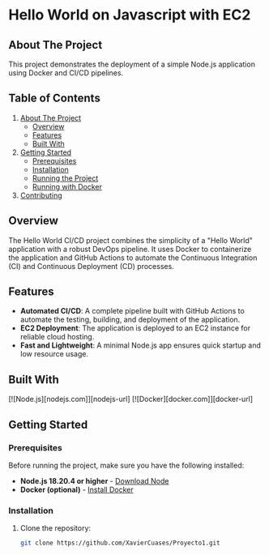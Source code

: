 # Hello World on Javascript with EC2


## About The Project

This project demonstrates the deployment of a simple Node.js application using Docker and CI/CD pipelines.

## Table of Contents

1. [About The Project](#about-the-project)
   - [Overview](#overview)
   - [Features](#features)
   - [Built With](#built-with)
2. [Getting Started](#getting-started)
   - [Prerequisites](#prerequisites)
   - [Installation](#installation)
   - [Running the Project](#running-the-project)
   - [Running with Docker](#running-with-docker)
3. [Contributing](#contributing)

## Overview

The Hello World CI/CD project combines the simplicity of a "Hello World" application with a robust DevOps pipeline. It uses Docker to containerize the application and GitHub Actions to automate the Continuous Integration (CI) and Continuous Deployment (CD) processes.

## Features

- **Automated CI/CD**: A complete pipeline built with GitHub Actions to automate the testing, building, and deployment of the application.
- **EC2 Deployment**: The application is deployed to an EC2 instance for reliable cloud hosting.
- **Fast and Lightweight**: A minimal Node.js app ensures quick startup and low resource usage.

## Built With

[![Node.js][nodejs.com]][nodejs-url]
[![Docker][docker.com]][docker-url]

## Getting Started

### Prerequisites

Before running the project, make sure you have the following installed:

- **Node.js 18.20.4 or higher** - [Download Node](https://nodejs.org/en/download/package-manager)
- **Docker (optional)** - [Install Docker](https://www.docker.com/get-started/)

### Installation

1. Clone the repository:

   ```sh
   git clone https://github.com/XavierCuases/Proyecto1.git
  